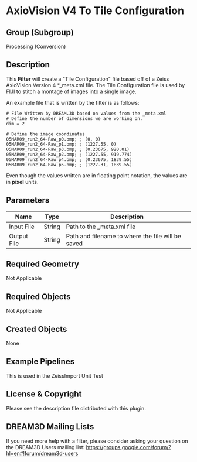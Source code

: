 # AxioVision V4 To Tile Configuration #


## Group (Subgroup) ##

Processing (Conversion)

## Description ##

This **Filter** will create a "Tile Configuration" file based off of a Zeiss AxioVision Version 4 *_meta.xml file. The Tile Configuration file is used by FIJI to stitch a montage of images into a single image.

An example file that is written by the filter is as follows:

    # File Written by DREAM.3D based on values from the _meta.xml
    # Define the number of dimensions we are working on.
    dim = 2

    # Define the image coordinates
    05MAR09_run2_64-Raw_p0.bmp; ; (0, 0)
    05MAR09_run2_64-Raw_p1.bmp; ; (1227.55, 0)
    05MAR09_run2_64-Raw_p3.bmp; ; (0.23675, 920.01)
    05MAR09_run2_64-Raw_p2.bmp; ; (1227.55, 919.774)
    05MAR09_run2_64-Raw_p4.bmp; ; (0.23675, 1839.55)
    05MAR09_run2_64-Raw_p5.bmp; ; (1227.31, 1839.55)

Even though the values written are in floating point notation, the values are in **pixel** units.

## Parameters ##

| Name | Type | Description |
|------|------|------|
| Input File | String | Path to the _meta.xml file |
| Output File | String | Path and filename to where the file will be saved |

## Required Geometry ##

Not Applicable

## Required Objects ##

Not Applicable

## Created Objects ##

None 

## Example Pipelines ##

This is used in the ZeissImport Unit Test

## License & Copyright ##

Please see the description file distributed with this plugin.

## DREAM3D Mailing Lists ##

If you need more help with a filter, please consider asking your question on the DREAM3D Users mailing list:
https://groups.google.com/forum/?hl=en#!forum/dream3d-users